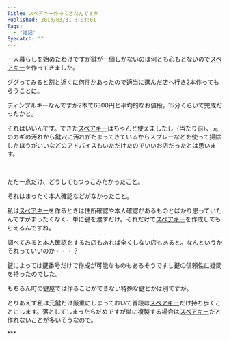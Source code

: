 ```yaml
---
Title: スペアキー作ってきたんですが
Published: 2013/03/31 3:03:01
Tags:
  - "雑記"
Eyecatch: ""
---
```

<p>一人暮らしを始めたわけですが鍵が一個しかないのは何とも心もとないので<a class="keyword" href="http://d.hatena.ne.jp/keyword/%A5%B9%A5%DA%A5%A2%A5%AD%A1%BC">スペアキー</a>を作ってきました。</p>
<p></p>
<p>ググってみると割と近くに何件かあったので適当に選んだ店へ行き2本作ってもらうことに。</p>
<p>ディンプルキーなんですが2本で6300円と平均的なお値段。15分くらいで完成だったかと。</p>
<p></p>
<p>それはいいんです。できた<a class="keyword" href="http://d.hatena.ne.jp/keyword/%A5%B9%A5%DA%A5%A2%A5%AD%A1%BC">スペアキー</a>はちゃんと使えましたし（当たり前）、元のカギの汚れから鍵穴に汚れがたまってきているからスプレーなどを使って掃除したほうがいいなどのアドバイスもいただけたのでいいお店だったとは思います。</p>
<p></p>
<p>&nbsp;</p>
<p></p>
<p>ただ一点だけ、どうしてもつっこみたかったこと。</p>
<p></p>
<p>それはまったく本人確認などがなかったこと。</p>
<p></p>
<p>私は<a class="keyword" href="http://d.hatena.ne.jp/keyword/%A5%B9%A5%DA%A5%A2%A5%AD%A1%BC">スペアキー</a>を作るときは住所確認や本人確認があるものとばかり思っていたんですがまったくなく、単に鍵を渡すだけ。それだけで<a class="keyword" href="http://d.hatena.ne.jp/keyword/%A5%B9%A5%DA%A5%A2%A5%AD%A1%BC">スペアキー</a>を作成してもらえるんですね。</p>
<p>調べてみると本人確認をするお店もあれば全くしない店もあると。なんというかそれっていいのか・・・？</p>
<p></p>
<p>鍵によっては鍵番号だけで作成が可能なものもあるそうですし鍵の信頼性に疑問を持ったのでした。</p>
<p>もちろん町の鍵屋では作ることができない特殊な鍵とかは別ですが。</p>
<p></p>
<p>とりあえず私は元鍵だけ厳重にしまっておいて普段は<a class="keyword" href="http://d.hatena.ne.jp/keyword/%A5%B9%A5%DA%A5%A2%A5%AD%A1%BC">スペアキー</a>だけ持ち歩くことにします。落としてしまったらだめですが単に複製する場合は<a class="keyword" href="http://d.hatena.ne.jp/keyword/%A5%B9%A5%DA%A5%A2%A5%AD%A1%BC">スペアキー</a>だと作れないことが多いそうなので。</p>
***